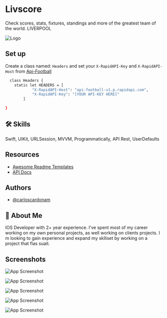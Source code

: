 
# Livscore

Check scores, stats, fixtures, standings and more of the greatest team of the world. LIVERPOOL


![Logo](https://raw.githubusercontent.com/CarlosCardonaM/Livscore1/develop/Livscore1/Common/Resources/Assets.xcassets/applogo3.imageset/applogo3.png)


## Set up

Create a class named: ```Headers``` and set your ```X-RapidAPI-Key``` and ```X-RapidAPI-Host``` from [Api-Football](https://rapidapi.com/api-sports/api/api-football/)

```bash
  class Headers {
    static let HEADERS = [
            "X-RapidAPI-Host": "api-football-v1.p.rapidapi.com",
            "X-RapidAPI-Key": "[YOUR API-KEY HERE]"
        ]

}
```
    
## 🛠 Skills
Swift, UIKit, URLSession, MVVM, Programmatically, API Rest, UserDefaults

## Resources

 - [Awesome Readme Templates](https://readme.so/es/editor)
 - [API Docs](https://www.api-football.com/documentation-v3#section/Introduction)


## Authors

- [@carloscardonam](https://github.com/CarlosCardonaM)


## 🚀 About Me
IOS Developer with 2+ year experience. I've spent most of my career working
on my own personal projects, as well working on clients projects. I m looking
to gain experience and expand my sklliset by working on a project that
flas suait.

## Screenshots

![App Screenshot](https://raw.githubusercontent.com/CarlosCardonaM/Livscore1/develop/Screenshots/screenshot1.png)

![App Screenshot](https://raw.githubusercontent.com/CarlosCardonaM/Livscore1/develop/Screenshots/screenshot2.png)

![App Screenshot](https://raw.githubusercontent.com/CarlosCardonaM/Livscore1/develop/Screenshots/screenshot3.png)

![App Screenshot](https://raw.githubusercontent.com/CarlosCardonaM/Livscore1/develop/Screenshots/screenshot4.png)

![App Screenshot](https://raw.githubusercontent.com/CarlosCardonaM/Livscore1/develop/Screenshots/screenshot5.png)
